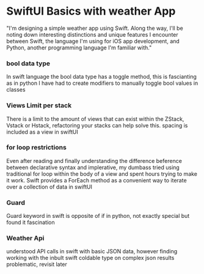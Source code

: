 <h1> SwiftUI Basics with weather App </h1>

<p> "I'm designing a simple weather app using Swift. Along the way, I'll be noting down interesting distinctions and unique features I encounter between Swift, the language I'm using for iOS app development, and Python, another programming language I'm familiar with." </p>

<h3> bool data type</h3>
<p> In swift language the bool data type has a toggle method, this is fascianting as in python I have had to create modifiers to manually toggle bool values in classes</p>

<h3> Views Limit per stack</h3>
<p> There is a limit to the amount of views that can exist within the ZStack, Vstack or Hstack, refactoring your stacks can help solve this. spacing is included as a view in swiftUI</p>

<h3> for loop restrictions </h3>
<p> Even after reading and finally understanding the difference beference between declarative syntax and implerative, my dumbass tried using traditional for loop within the body of a view and spent hours trying to make it work. Swift provides a ForEach method as a convenient way to iterate over a collection of data in swiftUI </p>

<h3> Guard </h3>
<p> Guard keyword in swift is opposite of if in python, not exactly special but found it fascination</p>

<h3>Weather Api</h3>
<p> understood API calls in swift with basic JSON data, however finding working with the inbult swift coldable type on complex json results problematic, revisit later </p>
